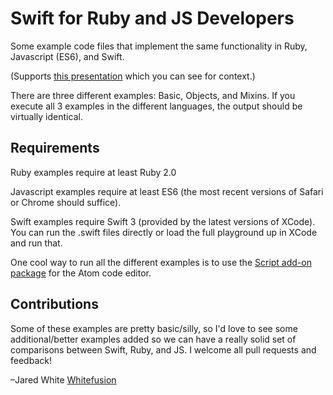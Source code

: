 # Swift for Ruby and JS Developers

Some example code files that implement the same functionality in Ruby, Javascript (ES6), and Swift.

(Supports [this presentation](http://slides.com/jaredwhite/swift) which you can see for context.)

There are three different examples: Basic, Objects, and Mixins. If you execute all 3 examples in the different languages, the output should be virtually identical.

## Requirements

Ruby examples require at least Ruby 2.0

Javascript examples require at least ES6 (the most recent versions of Safari or Chrome should suffice).

Swift examples require Swift 3 (provided by the latest versions of XCode). You can run the .swift files directly or load the full playground up in XCode and run that.

One cool way to run all the different examples is to use the [Script add-on package](https://atom.io/packages/script) for the Atom code editor.

## Contributions

Some of these examples are pretty basic/silly, so I'd love to see some additional/better examples added so we can have a really solid set of comparisons between Swift, Ruby, and JS. I welcome all pull requests and feedback!

–Jared White
[Whitefusion](http://ux.whitefusion.io)
